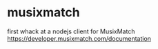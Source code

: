 musixmatch
==========

first whack at a nodejs client for MusixMatch https://developer.musixmatch.com/documentation